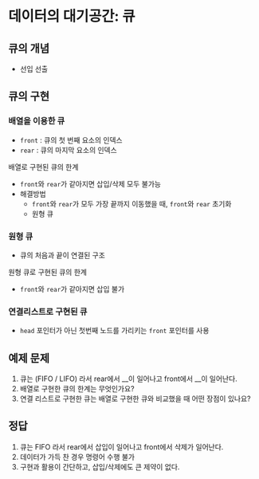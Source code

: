 # 데이터의 대기공간: 큐

## 큐의 개념
- 선입 선출


## 큐의 구현
### 배열을 이용한 큐
- `front` : 큐의 첫 번째 요소의 인덱스
- `rear` : 큐의 마지막 요소의 인덱스

배열로 구현된 큐의 한계
- `front`와 `rear`가 같아지면 삽입/삭제 모두 불가능
- 해결방법
	- `front`와 `rear`가 모두 가장 끝까지 이동했을 때, `front`와 `rear` 초기화
	- 원형 큐


### 원형 큐
- 큐의 처음과 끝이 연결된 구조

원형 큐로 구현된 큐의 한계
- `front`와 `rear`가 같아지면 삽입 불가

### 연결리스트로 구현된 큐
- `head` 포인터가 아닌 첫번째 노드를 가리키는 `front` 포인터를 사용



## 예제 문제
1. 큐는 (FIFO / LIFO) 라서 rear에서 __이 일어나고 front에서 __이 일어난다.
2. 배열로 구현한 큐의 한계는 무엇인가요?
3. 연결 리스트로 구현한 큐는 배열로 구현한 큐와 비교했을 때 어떤 장점이 있나요?

## 정답
1. 큐는 FIFO 라서 rear에서 삽입이 일어나고 front에서 삭제가 일어난다.
2. 데이터가 가득 찬 경우 명령어 수행 불가
3. 구현과 활용이 간단하고, 삽입/삭제에도 큰 제약이 없다.